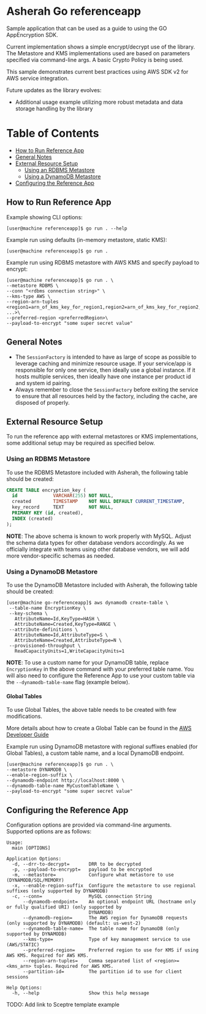 # Asherah Go referenceapp

Sample application that can be used as a guide to using the GO AppEncryption SDK.

Current implementation shows a simple encrypt/decrypt use of the library. The Metastore and KMS implementations used are
based on parameters specified via command-line args. A basic Crypto Policy is being used.

This sample demonstrates current best practices using AWS SDK v2 for AWS service integration.

Future updates as the library evolves:

- Additional usage example utilizing more robust metadata and data storage handling by the library

Table of Contents
=================

  * [How to Run Reference App](#how-to-run-reference-app)
  * [General Notes](#general-notes)
  * [External Resource Setup](#external-resource-setup)
    * [Using an RDBMS Metastore](#using-an-rdbms-metastore)
    * [Using a DynamoDB Metastore](#using-a-dynamodb-metastore)
  * [Configuring the Reference App](#configuring-the-reference-app)

## How to Run Reference App

Example showing CLI options:

```console
[user@machine referenceapp]$ go run . --help
```

Example run using defaults (in-memory metastore, static KMS):

```console
[user@machine referenceapp]$ go run .
 ```

Example run using RDBMS metastore with AWS KMS and specify payload to encrypt:

```console
[user@machine referenceapp]$ go run . \
--metastore RDBMS \
--conn "<rdbms connection string>" \
--kms-type AWS \
--region-arn-tuples <region1=arn_of_kms_key_for_region1,region2=arn_of_kms_key_for_region2, ...>\
--preferred-region <preferredRegion>\
--payload-to-encrypt "some super secret value"
 ```

## General Notes

- The `SessionFactory` is intended to have as large of scope as possible to leverage caching and minimize resource
usage. If your service/app is responsible for only one service, then ideally use a global instance. If it hosts multiple
services, then ideally have one instance per product id and system id pairing.
- Always remember to close the `SessionFactory` before exiting the service to ensure that all resources held by the
factory, including the cache, are disposed of properly.


## External Resource Setup
To run the reference app with external metastores or KMS implementations, some additional setup may be required as
specified below.

### Using an RDBMS Metastore

To use the RDBMS Metastore included with Asherah, the following table should be created:

``` sql
CREATE TABLE encryption_key (
  id             VARCHAR(255) NOT NULL,
  created        TIMESTAMP    NOT NULL DEFAULT CURRENT_TIMESTAMP,
  key_record     TEXT         NOT NULL,
  PRIMARY KEY (id, created),
  INDEX (created)
);

```
**NOTE**: The above schema is known to work properly with MySQL. Adjust the schema data types for other database vendors
accordingly. As we officially integrate with teams using other database vendors, we will add more vendor-specific
schemas as needed.

### Using a DynamoDB Metastore
To use the DynamoDB Metastore included with Asherah, the following table should be created:

``` console
[user@machine go-referenceapp]$ aws dynamodb create-table \
 --table-name EncryptionKey \
 --key-schema \
   AttributeName=Id,KeyType=HASH \
   AttributeName=Created,KeyType=RANGE \
 --attribute-definitions \
   AttributeName=Id,AttributeType=S \
   AttributeName=Created,AttributeType=N \
 --provisioned-throughput \
   ReadCapacityUnits=1,WriteCapacityUnits=1
```

**NOTE**: To use a custom name for your DynamoDB table, replace `EncryptionKey` in the above command with your preferred
table name. You will also need to configure the Reference App to use your custom table via the `--dynamodb-table-name`
flag (example below).

#### Global Tables

To use Global Tables, the above table needs to be created with few modifications.

More details about how to create a Global Table can be found in the [AWS Developer Guide](https://docs.aws.amazon.com/amazondynamodb/latest/developerguide/globaltables.tutorial.html)

Example run using DynamoDB metastore with regional suffixes enabled (for Global Tables), a custom table name, and a
local DynamoDB endpoint.

```console
[user@machine referenceapp]$ go run . \
--metastore DYNAMODB \
--enable-region-suffix \
--dynamodb-endpoint http://localhost:8000 \
--dynamodb-table-name MyCustomTableName \
--payload-to-encrypt "some super secret value"
 ```

## Configuring the Reference App
Configuration options are provided via command-line arguments. Supported options are as
follows:

```
Usage:
  main [OPTIONS]

Application Options:
  -d, --drr-to-decrypt=       DRR to be decrypted
  -p, --payload-to-encrypt=   payload to be encrypted
  -m, --metastore=            Configure what metastore to use (DYNAMODB/SQL/MEMORY)
  -x, --enable-region-suffix  Configure the metastore to use regional suffixes (only supported by DYNAMODB)
  -c, --conn=                 MySQL connection String
      --dynamodb-endpoint=    An optional endpoint URL (hostname only or fully qualified URI) (only supported by
                              DYNAMODB)
      --dynamodb-region=      The AWS region for DynamoDB requests (only supported by DYNAMODB) (default: us-west-2)
      --dynamodb-table-name=  The table name for DynamoDB (only supported by DYNAMODB)
      --kms-type=             Type of key management service to use (AWS/STATIC)
      --preferred-region=     Preferred region to use for KMS if using AWS KMS. Required for AWS KMS.
      --region-arn-tuples=    Comma separated list of <region>=<kms_arn> tuples. Required for AWS KMS.
      --partition-id=         The partition id to use for client sessions

Help Options:
  -h, --help                  Show this help message
```

TODO: Add link to Sceptre template example
